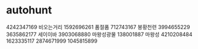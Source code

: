 # autohunt
4242347169
비오는거리 1592696261
품절품 712743167
봉황천련 3994655229 3635862177
세이이바 3903068880
마왕성광물 138001887
마왕성 4210208484 1623335117 2874671999 1045815899
